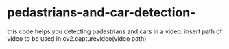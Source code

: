 # pedastrians-and-car-detection-
this code helps you detecting padestrians and cars in a video.
insert path of video to be used in cv2.capturevideo(video path)
